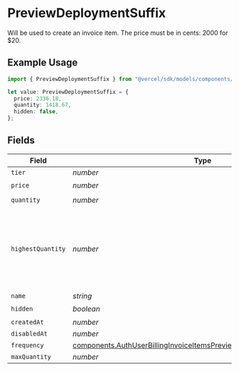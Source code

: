# PreviewDeploymentSuffix

Will be used to create an invoice item. The price must be in cents: 2000 for $20.

## Example Usage

```typescript
import { PreviewDeploymentSuffix } from "@vercel/sdk/models/components/authuser.js";

let value: PreviewDeploymentSuffix = {
  price: 2336.18,
  quantity: 1418.67,
  hidden: false,
};
```

## Fields

| Field                                                                                                                                                            | Type                                                                                                                                                             | Required                                                                                                                                                         | Description                                                                                                                                                      |
| ---------------------------------------------------------------------------------------------------------------------------------------------------------------- | ---------------------------------------------------------------------------------------------------------------------------------------------------------------- | ---------------------------------------------------------------------------------------------------------------------------------------------------------------- | ---------------------------------------------------------------------------------------------------------------------------------------------------------------- |
| `tier`                                                                                                                                                           | *number*                                                                                                                                                         | :heavy_minus_sign:                                                                                                                                               | N/A                                                                                                                                                              |
| `price`                                                                                                                                                          | *number*                                                                                                                                                         | :heavy_check_mark:                                                                                                                                               | N/A                                                                                                                                                              |
| `quantity`                                                                                                                                                       | *number*                                                                                                                                                         | :heavy_check_mark:                                                                                                                                               | N/A                                                                                                                                                              |
| `highestQuantity`                                                                                                                                                | *number*                                                                                                                                                         | :heavy_minus_sign:                                                                                                                                               | The highest quantity in the current period. Used to render the correct enable/disable UI for add-ons.                                                            |
| `name`                                                                                                                                                           | *string*                                                                                                                                                         | :heavy_minus_sign:                                                                                                                                               | N/A                                                                                                                                                              |
| `hidden`                                                                                                                                                         | *boolean*                                                                                                                                                        | :heavy_check_mark:                                                                                                                                               | N/A                                                                                                                                                              |
| `createdAt`                                                                                                                                                      | *number*                                                                                                                                                         | :heavy_minus_sign:                                                                                                                                               | N/A                                                                                                                                                              |
| `disabledAt`                                                                                                                                                     | *number*                                                                                                                                                         | :heavy_minus_sign:                                                                                                                                               | N/A                                                                                                                                                              |
| `frequency`                                                                                                                                                      | [components.AuthUserBillingInvoiceItemsPreviewDeploymentSuffixFrequency](../../models/components/authuserbillinginvoiceitemspreviewdeploymentsuffixfrequency.md) | :heavy_minus_sign:                                                                                                                                               | N/A                                                                                                                                                              |
| `maxQuantity`                                                                                                                                                    | *number*                                                                                                                                                         | :heavy_minus_sign:                                                                                                                                               | N/A                                                                                                                                                              |